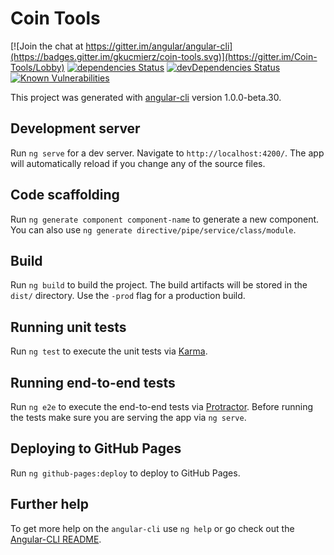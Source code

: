 
# Coin Tools

[![Join the chat at https://gitter.im/angular/angular-cli](https://badges.gitter.im/gkucmierz/coin-tools.svg)](https://gitter.im/Coin-Tools/Lobby)
[![dependencies Status](https://david-dm.org/gkucmierz/coin-tools/status.svg)](https://david-dm.org/gkucmierz/coin-tools)
[![devDependencies Status](https://david-dm.org/gkucmierz/coin-tools/dev-status.svg)](https://david-dm.org/gkucmierz/coin-tools?type=dev)
[![Known Vulnerabilities](https://snyk.io/test/github/gkucmierz/coin-tools/badge.svg)](https://snyk.io/test/github/gkucmierz/coin-tools)

This project was generated with [angular-cli](https://github.com/angular/angular-cli) version 1.0.0-beta.30.

## Development server
Run `ng serve` for a dev server. Navigate to `http://localhost:4200/`. The app will automatically reload if you change any of the source files.

## Code scaffolding

Run `ng generate component component-name` to generate a new component. You can also use `ng generate directive/pipe/service/class/module`.

## Build

Run `ng build` to build the project. The build artifacts will be stored in the `dist/` directory. Use the `-prod` flag for a production build.

## Running unit tests

Run `ng test` to execute the unit tests via [Karma](https://karma-runner.github.io).

## Running end-to-end tests

Run `ng e2e` to execute the end-to-end tests via [Protractor](http://www.protractortest.org/).
Before running the tests make sure you are serving the app via `ng serve`.

## Deploying to GitHub Pages

Run `ng github-pages:deploy` to deploy to GitHub Pages.

## Further help

To get more help on the `angular-cli` use `ng help` or go check out the [Angular-CLI README](https://github.com/angular/angular-cli/blob/master/README.md).
